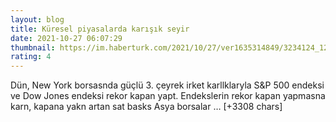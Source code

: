 ```yaml
--- 
layout: blog
title: Küresel piyasalarda karışık seyir
date: 2021-10-27 06:07:29
thumbnail: https://im.haberturk.com/2021/10/27/ver1635314849/3234124_1200x627.jpg
rating: 4
---
```

Dün, New York borsasnda güçlü 3. çeyrek irket karllklaryla S&amp;P 500 endeksi ve Dow Jones endeksi rekor kapan yapt. Endekslerin rekor kapan yapmasna karn, kapana yakn artan sat basks Asya borsalar … [+3308 chars]